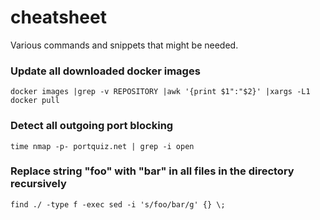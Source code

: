 # cheatsheet
 Various commands and snippets that might be needed.
 
### Update all downloaded docker images
````
docker images |grep -v REPOSITORY |awk '{print $1":"$2}' |xargs -L1 docker pull
````
### Detect all outgoing port blocking
````
time nmap -p- portquiz.net | grep -i open
````
### Replace string "foo" with "bar" in all files in the directory recursively
````
find ./ -type f -exec sed -i 's/foo/bar/g' {} \;
````

